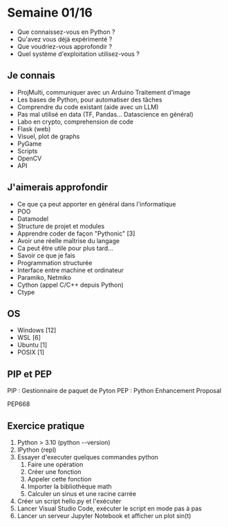 # Semaine 01/16

- Que connaissez-vous en Python ? 
- Qu'avez vous déjà expérimenté ? 
- Que voudriez-vous approfondir ? 
- Quel système d'exploitation utilisez-vous ? 

## Je connais

- ProjMulti, communiquer avec un Arduino Traitement d'image 
- Les bases de Python, pour automatiser des tâches
- Comprendre du code existant (aide avec un LLM)
- Pas mal utilisé en data (TF, Pandas... Datascience en général)
- Labo en crypto, comprehension de code
- Flask (web)
- Visuel, plot de graphs
- PyGame
- Scripts
- OpenCV
- API

## J'aimerais approfondir 

- Ce que ça peut apporter en général dans l'informatique 
- POO
- Datamodel
- Structure de projet et modules
- Apprendre coder de façon "Pythonic" [3]
- Avoir une réelle maîtrise du langage
- Ca peut être utile pour plus tard...
- Savoir ce que je fais
- Programmation structurée
- Interface entre machine et ordinateur
- Paramiko, Netmiko 
- Cython (appel C/C++ depuis Python)
- Ctype

## OS

- Windows [12]
- WSL [6]
- Ubuntu [1]
- POSIX [1]

## PIP et PEP

PIP : Gestionnaire de paquet de Pyton
PEP : Python Enhancement Proposal

PEP668

## Exercice pratique 

1. Python > 3.10  (python --version)
2. IPython (repl) 
3. Essayer d'executer quelques commandes python
   1. Faire une opération
   2. Créer une fonction
   3. Appeler cette fonction
   4. Importer la bibliothèque math
   5. Calculer un sinus et une racine carrée
4. Créer un script hello.py et l'exécuter
5. Lancer Visual Studio Code, exécuter le script en mode pas à pas
6. Lancer un serveur Jupyter Notebook et afficher un plot sin(t)